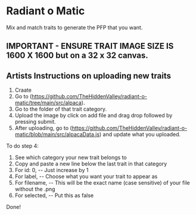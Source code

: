 # Radiant o Matic

Mix and match traits to generate the PFP that you want.

## IMPORTANT - ENSURE TRAIT IMAGE SIZE IS 1600 X 1600 but on a 32 x 32 canvas.

## Artists Instructions on uploading new traits
1. Craate
2. Go to (https://github.com/TheHiddenValley/radiant-o-matic/tree/main/src/alpaca).
3. Go to the folder of that trait category.
4. Upload the image by click on add file and drag drop followed by pressing submit.
5. After uploading, go to (https://github.com/TheHiddenValley/radiant-o-matic/blob/main/src/alpacaData.js) and update what you uploaded.

To do step 4:
1. See which category your new trait belongs to
2. Copy and paste a new line below the last trait in that category
3. For id: 0, -- Just increase by 1
4. For label, -- Choose what you want your trait to appear as
5. For filename, -- This will be the exact name (case sensitive) of your file without the .png
6. For selected, -- Put this as false

Done!
